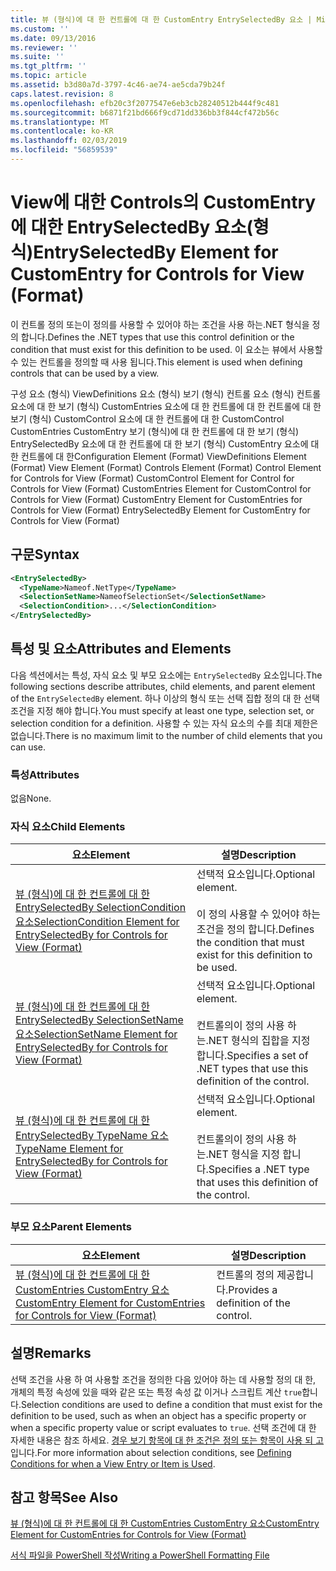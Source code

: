 ```yaml
---
title: 뷰 (형식)에 대 한 컨트롤에 대 한 CustomEntry EntrySelectedBy 요소 | Microsoft Docs
ms.custom: ''
ms.date: 09/13/2016
ms.reviewer: ''
ms.suite: ''
ms.tgt_pltfrm: ''
ms.topic: article
ms.assetid: b3d80a7d-3797-4c46-ae74-ae5cda79b24f
caps.latest.revision: 8
ms.openlocfilehash: efb20c3f2077547e6eb3cb28240512b444f9c481
ms.sourcegitcommit: b6871f21bd666f9cd71dd336bb3f844cf472b56c
ms.translationtype: MT
ms.contentlocale: ko-KR
ms.lasthandoff: 02/03/2019
ms.locfileid: "56859539"
---
```

# <a name="entryselectedby-element-for-customentry-for-controls-for-view-format"></a><span data-ttu-id="b1d83-102">View에 대한 Controls의 CustomEntry에 대한 EntrySelectedBy 요소(형식)</span><span class="sxs-lookup"><span data-stu-id="b1d83-102">EntrySelectedBy Element for CustomEntry for Controls for View (Format)</span></span>

<span data-ttu-id="b1d83-103">이 컨트롤 정의 또는이 정의를 사용할 수 있어야 하는 조건을 사용 하는.NET 형식을 정의 합니다.</span><span class="sxs-lookup"><span data-stu-id="b1d83-103">Defines the .NET types that use this control definition or the condition that must exist for this definition to be used.</span></span> <span data-ttu-id="b1d83-104">이 요소는 뷰에서 사용할 수 있는 컨트롤을 정의할 때 사용 됩니다.</span><span class="sxs-lookup"><span data-stu-id="b1d83-104">This element is used when defining controls that can be used by a view.</span></span>

<span data-ttu-id="b1d83-105">구성 요소 (형식) ViewDefinitions 요소 (형식) 보기 (형식) 컨트롤 요소 (형식) 컨트롤 요소에 대 한 보기 (형식) CustomEntries 요소에 대 한 컨트롤에 대 한 컨트롤에 대 한 보기 (형식) CustomControl 요소에 대 한 컨트롤에 대 한 CustomControl CustomEntries CustomEntry 보기 (형식)에 대 한 컨트롤에 대 한 보기 (형식) EntrySelectedBy 요소에 대 한 컨트롤에 대 한 보기 (형식) CustomEntry 요소에 대 한 컨트롤에 대 한</span><span class="sxs-lookup"><span data-stu-id="b1d83-105">Configuration Element (Format) ViewDefinitions Element (Format) View Element (Format) Controls Element (Format) Control Element for Controls for View (Format) CustomControl Element for Control for Controls for View (Format) CustomEntries Element for CustomControl for Controls for View (Format) CustomEntry Element for CustomEntries for Controls for View (Format) EntrySelectedBy Element for CustomEntry for Controls for View (Format)</span></span>

## <a name="syntax"></a><span data-ttu-id="b1d83-106">구문</span><span class="sxs-lookup"><span data-stu-id="b1d83-106">Syntax</span></span>

```xml
<EntrySelectedBy>
  <TypeName>Nameof.NetType</TypeName>
  <SelectionSetName>NameofSelectionSet</SelectionSetName>
  <SelectionCondition>...</SelectionCondition>
</EntrySelectedBy>
```

## <a name="attributes-and-elements"></a><span data-ttu-id="b1d83-107">특성 및 요소</span><span class="sxs-lookup"><span data-stu-id="b1d83-107">Attributes and Elements</span></span>

<span data-ttu-id="b1d83-108">다음 섹션에서는 특성, 자식 요소 및 부모 요소에는 `EntrySelectedBy` 요소입니다.</span><span class="sxs-lookup"><span data-stu-id="b1d83-108">The following sections describe attributes, child elements, and parent element of the `EntrySelectedBy` element.</span></span> <span data-ttu-id="b1d83-109">하나 이상의 형식 또는 선택 집합 정의 대 한 선택 조건을 지정 해야 합니다.</span><span class="sxs-lookup"><span data-stu-id="b1d83-109">You must specify at least one type, selection set, or selection condition for a definition.</span></span> <span data-ttu-id="b1d83-110">사용할 수 있는 자식 요소의 수를 최대 제한은 없습니다.</span><span class="sxs-lookup"><span data-stu-id="b1d83-110">There is no maximum limit to the number of child elements that you can use.</span></span>

### <a name="attributes"></a><span data-ttu-id="b1d83-111">특성</span><span class="sxs-lookup"><span data-stu-id="b1d83-111">Attributes</span></span>

<span data-ttu-id="b1d83-112">없음</span><span class="sxs-lookup"><span data-stu-id="b1d83-112">None.</span></span>

### <a name="child-elements"></a><span data-ttu-id="b1d83-113">자식 요소</span><span class="sxs-lookup"><span data-stu-id="b1d83-113">Child Elements</span></span>

|<span data-ttu-id="b1d83-114">요소</span><span class="sxs-lookup"><span data-stu-id="b1d83-114">Element</span></span>|<span data-ttu-id="b1d83-115">설명</span><span class="sxs-lookup"><span data-stu-id="b1d83-115">Description</span></span>|
|-------------|-----------------|
|[<span data-ttu-id="b1d83-116">뷰 (형식)에 대 한 컨트롤에 대 한 EntrySelectedBy SelectionCondition 요소</span><span class="sxs-lookup"><span data-stu-id="b1d83-116">SelectionCondition Element for EntrySelectedBy for Controls for View (Format)</span></span>](./selectioncondition-element-for-entryselectedby-for-controls-for-view-format.md)|<span data-ttu-id="b1d83-117">선택적 요소입니다.</span><span class="sxs-lookup"><span data-stu-id="b1d83-117">Optional element.</span></span><br /><br /> <span data-ttu-id="b1d83-118">이 정의 사용할 수 있어야 하는 조건을 정의 합니다.</span><span class="sxs-lookup"><span data-stu-id="b1d83-118">Defines the condition that must exist for this definition to be used.</span></span>|
|[<span data-ttu-id="b1d83-119">뷰 (형식)에 대 한 컨트롤에 대 한 EntrySelectedBy SelectionSetName 요소</span><span class="sxs-lookup"><span data-stu-id="b1d83-119">SelectionSetName Element for EntrySelectedBy for Controls for View (Format)</span></span>](./selectionsetname-element-for-entryselectedby-for-controls-for-view-format.md)|<span data-ttu-id="b1d83-120">선택적 요소입니다.</span><span class="sxs-lookup"><span data-stu-id="b1d83-120">Optional element.</span></span><br /><br /> <span data-ttu-id="b1d83-121">컨트롤의이 정의 사용 하는.NET 형식의 집합을 지정 합니다.</span><span class="sxs-lookup"><span data-stu-id="b1d83-121">Specifies a set of .NET types that use this definition of the control.</span></span>|
|[<span data-ttu-id="b1d83-122">뷰 (형식)에 대 한 컨트롤에 대 한 EntrySelectedBy TypeName 요소</span><span class="sxs-lookup"><span data-stu-id="b1d83-122">TypeName Element for EntrySelectedBy for Controls for View (Format)</span></span>](./typename-element-for-entryselectedby-for-controls-for-view-format.md)|<span data-ttu-id="b1d83-123">선택적 요소입니다.</span><span class="sxs-lookup"><span data-stu-id="b1d83-123">Optional element.</span></span><br /><br /> <span data-ttu-id="b1d83-124">컨트롤의이 정의 사용 하는.NET 형식을 지정 합니다.</span><span class="sxs-lookup"><span data-stu-id="b1d83-124">Specifies a .NET type that uses this definition of the control.</span></span>|

### <a name="parent-elements"></a><span data-ttu-id="b1d83-125">부모 요소</span><span class="sxs-lookup"><span data-stu-id="b1d83-125">Parent Elements</span></span>

|<span data-ttu-id="b1d83-126">요소</span><span class="sxs-lookup"><span data-stu-id="b1d83-126">Element</span></span>|<span data-ttu-id="b1d83-127">설명</span><span class="sxs-lookup"><span data-stu-id="b1d83-127">Description</span></span>|
|-------------|-----------------|
|[<span data-ttu-id="b1d83-128">뷰 (형식)에 대 한 컨트롤에 대 한 CustomEntries CustomEntry 요소</span><span class="sxs-lookup"><span data-stu-id="b1d83-128">CustomEntry Element for CustomEntries for Controls for View (Format)</span></span>](./customentry-element-for-customentries-for-controls-for-view-format.md)|<span data-ttu-id="b1d83-129">컨트롤의 정의 제공합니다.</span><span class="sxs-lookup"><span data-stu-id="b1d83-129">Provides a definition of the control.</span></span>|

## <a name="remarks"></a><span data-ttu-id="b1d83-130">설명</span><span class="sxs-lookup"><span data-stu-id="b1d83-130">Remarks</span></span>

<span data-ttu-id="b1d83-131">선택 조건을 사용 하 여 사용할 조건을 정의한 다음 있어야 하는 데 사용할 정의 대 한, 개체의 특정 속성에 있을 때와 같은 또는 특정 속성 값 이거나 스크립트 계산 `true`합니다.</span><span class="sxs-lookup"><span data-stu-id="b1d83-131">Selection conditions are used to define a condition that must exist for the definition to be used, such as when an object has a specific property or when a specific property value or script evaluates to `true`.</span></span> <span data-ttu-id="b1d83-132">선택 조건에 대 한 자세한 내용은 참조 하세요. [경우 보기 항목에 대 한 조건은 정의 또는 항목이 사용 되 고](./defining-conditions-for-displaying-data.md)입니다.</span><span class="sxs-lookup"><span data-stu-id="b1d83-132">For more information about selection conditions, see [Defining Conditions for when a View Entry or Item is Used](./defining-conditions-for-displaying-data.md).</span></span>

## <a name="see-also"></a><span data-ttu-id="b1d83-133">참고 항목</span><span class="sxs-lookup"><span data-stu-id="b1d83-133">See Also</span></span>

[<span data-ttu-id="b1d83-134">뷰 (형식)에 대 한 컨트롤에 대 한 CustomEntries CustomEntry 요소</span><span class="sxs-lookup"><span data-stu-id="b1d83-134">CustomEntry Element for CustomEntries for Controls for View (Format)</span></span>](./customentry-element-for-customentries-for-controls-for-view-format.md)

[<span data-ttu-id="b1d83-135">서식 파일을 PowerShell 작성</span><span class="sxs-lookup"><span data-stu-id="b1d83-135">Writing a PowerShell Formatting File</span></span>](./writing-a-powershell-formatting-file.md)
